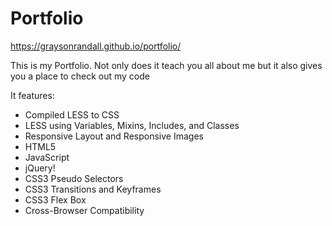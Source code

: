 # Portfolio

https://graysonrandall.github.io/portfolio/

This is my Portfolio. Not only does it teach you all about me but it also gives you a place to check out my code

It features:
  - Compiled LESS to CSS
  - LESS using Variables, Mixins, Includes, and Classes
  - Responsive Layout and Responsive Images
  - HTML5
  - JavaScript
  - jQuery!
  - CSS3 Pseudo Selectors
  - CSS3 Transitions and Keyframes
  - CSS3 Flex Box
  - Cross-Browser Compatibility
